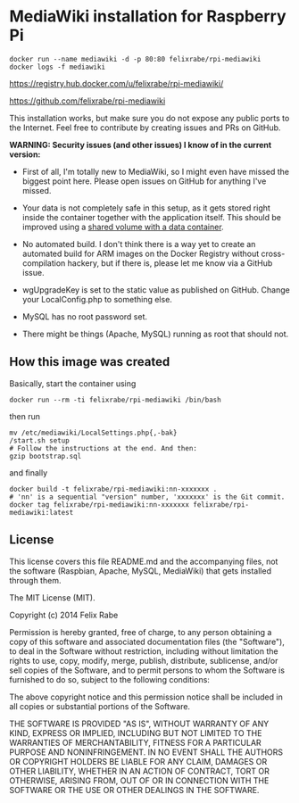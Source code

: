 # MediaWiki installation for Raspberry Pi

    docker run --name mediawiki -d -p 80:80 felixrabe/rpi-mediawiki
    docker logs -f mediawiki

https://registry.hub.docker.com/u/felixrabe/rpi-mediawiki/

https://github.com/felixrabe/rpi-mediawiki

This installation works, but make sure you do not expose any public ports to
the Internet. Feel free to contribute by creating issues and PRs on GitHub.

**WARNING: Security issues (and other issues) I know of in the current version:**

-   First of all, I'm totally new to MediaWiki, so I might even have missed
    the biggest point here. Please open issues on GitHub for anything I've
    missed.

-   Your data is not completely safe in this setup, as it gets stored right
    inside the container together with the application itself. This should
    be improved using a [shared volume with a data
    container](https://docs.docker.com/userguide/dockervolumes/).

-   No automated build. I don't think there is a way yet to create an
    automated build for ARM images on the Docker Registry without cross-
    compilation hackery, but if there is, please let me know via a GitHub
    issue.

-   wgUpgradeKey is set to the static value as published on GitHub. Change
    your LocalConfig.php to something else.

-   MySQL has no root password set.

-   There might be things (Apache, MySQL) running as root that should not.


## How this image was created

Basically, start the container using

    docker run --rm -ti felixrabe/rpi-mediawiki /bin/bash

then run

    mv /etc/mediawiki/LocalSettings.php{,-bak}
    /start.sh setup
    # Follow the instructions at the end. And then:
    gzip bootstrap.sql

and finally

    docker build -t felixrabe/rpi-mediawiki:nn-xxxxxxx .
    # 'nn' is a sequential "version" number, 'xxxxxxx' is the Git commit.
    docker tag felixrabe/rpi-mediawiki:nn-xxxxxxx felixrabe/rpi-mediawiki:latest


## License

This license covers this file README.md and the accompanying files, not the
software (Raspbian, Apache, MySQL, MediaWiki) that gets installed through
them.

The MIT License (MIT).

Copyright (c) 2014 Felix Rabe

Permission is hereby granted, free of charge, to any person obtaining a copy
of this software and associated documentation files (the "Software"), to deal
in the Software without restriction, including without limitation the rights
to use, copy, modify, merge, publish, distribute, sublicense, and/or sell
copies of the Software, and to permit persons to whom the Software is
furnished to do so, subject to the following conditions:

The above copyright notice and this permission notice shall be included in
all copies or substantial portions of the Software.

THE SOFTWARE IS PROVIDED "AS IS", WITHOUT WARRANTY OF ANY KIND, EXPRESS OR
IMPLIED, INCLUDING BUT NOT LIMITED TO THE WARRANTIES OF MERCHANTABILITY,
FITNESS FOR A PARTICULAR PURPOSE AND NONINFRINGEMENT. IN NO EVENT SHALL THE
AUTHORS OR COPYRIGHT HOLDERS BE LIABLE FOR ANY CLAIM, DAMAGES OR OTHER
LIABILITY, WHETHER IN AN ACTION OF CONTRACT, TORT OR OTHERWISE, ARISING FROM,
OUT OF OR IN CONNECTION WITH THE SOFTWARE OR THE USE OR OTHER DEALINGS IN
THE SOFTWARE.
